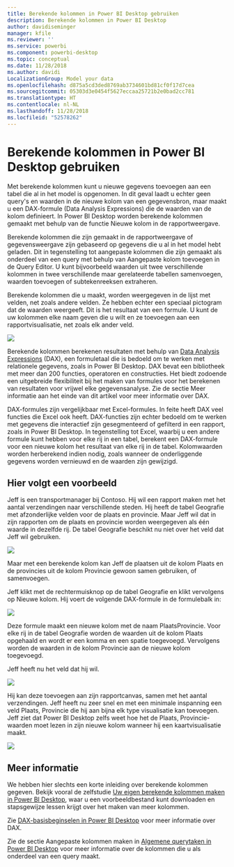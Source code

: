 ```yaml
---
title: Berekende kolommen in Power BI Desktop gebruiken
description: Berekende kolommen in Power BI Desktop
author: davidiseminger
manager: kfile
ms.reviewer: ''
ms.service: powerbi
ms.component: powerbi-desktop
ms.topic: conceptual
ms.date: 11/28/2018
ms.author: davidi
LocalizationGroup: Model your data
ms.openlocfilehash: d875a5cd3ded8769ab3734601bd81cf0f17d7cea
ms.sourcegitcommit: 05303d3e0454f5627eccaa25721b2e0bad2cc781
ms.translationtype: HT
ms.contentlocale: nl-NL
ms.lasthandoff: 11/28/2018
ms.locfileid: "52578262"
---
```

# <a name="using-calculated-columns-in-power-bi-desktop"></a>Berekende kolommen in Power BI Desktop gebruiken
Met berekende kolommen kunt u nieuwe gegevens toevoegen aan een tabel die al in het model is opgenomen. In dit geval laadt u echter geen query's en waarden in de nieuwe kolom van een gegevensbron, maar maakt u een DAX-formule (Data Analysis Expressions) die de waarden van de kolom definieert. In Power BI Desktop worden berekende kolommen gemaakt met behulp van de functie Nieuwe kolom in de rapportweergave.

Berekende kolommen die zijn gemaakt in de rapportweergave of gegevensweergave zijn gebaseerd op gegevens die u al in het model hebt geladen. Dit in tegenstelling tot aangepaste kolommen die zijn gemaakt als onderdeel van een query met behulp van Aangepaste kolom toevoegen in de Query Editor. U kunt bijvoorbeeld waarden uit twee verschillende kolommen in twee verschillende maar gerelateerde tabellen samenvoegen, waarden toevoegen of subtekenreeksen extraheren.

Berekende kolommen die u maakt, worden weergegeven in de lijst met velden, net zoals andere velden. Ze hebben echter een speciaal pictogram dat de waarden weergeeft. Dit is het resultaat van een formule. U kunt de uw kolommen elke naam geven die u wilt en ze toevoegen aan een rapportvisualisatie, net zoals elk ander veld.

![](media/desktop-calculated-columns/calccolinpbid_fields.png)

Berekende kolommen berekenen resultaten met behulp van [Data Analysis Expressions](https://msdn.microsoft.com/library/gg413422.aspx) (DAX), een formuletaal die is bedoeld om te werken met relationele gegevens, zoals in Power BI Desktop. DAX bevat een bibliotheek met meer dan 200 functies, operatoren en constructies. Het biedt zodoende een uitgebreide flexibiliteit bij het maken van formules voor het berekenen van resultaten voor vrijwel elke gegevensanalyse. Zie de sectie Meer informatie aan het einde van dit artikel voor meer informatie over DAX.

DAX-formules zijn vergelijkbaar met Excel-formules. In feite heeft DAX veel functies die Excel ook heeft. DAX-functies zijn echter bedoeld om te werken met gegevens die interactief zijn gesegmenteerd of gefilterd in een rapport, zoals in Power BI Desktop. In tegenstelling tot Excel, waarbij u een andere formule kunt hebben voor elke rij in een tabel, berekent een DAX-formule voor een nieuwe kolom het resultaat van elke rij in de tabel. Kolomwaarden worden herberekend indien nodig, zoals wanneer de onderliggende gegevens worden vernieuwd en de waarden zijn gewijzigd.

## <a name="lets-look-at-an-example"></a>Hier volgt een voorbeeld
Jeff is een transportmanager bij Contoso. Hij wil een rapport maken met het aantal verzendingen naar verschillende steden. Hij heeft de tabel Geografie met afzonderlijke velden voor de plaats en provincie. Maar Jeff wil dat in zijn rapporten om de plaats en provincie worden weergegeven als één waarde in dezelfde rij. De tabel Geografie beschikt nu niet over het veld dat Jeff wil gebruiken.

![](media/desktop-calculated-columns/calccolinpbid_cityandstatefields.png)

Maar met een berekende kolom kan Jeff de plaatsen uit de kolom Plaats en de provincies uit de kolom Provincie gewoon samen gebruiken, of samenvoegen.

Jeff klikt met de rechtermuisknop op de tabel Geografie en klikt vervolgens op Nieuwe kolom. Hij voert de volgende DAX-formule in de formulebalk in:

![](media/desktop-calculated-columns/calccolinpbid_formula.png)

Deze formule maakt een nieuwe kolom met de naam PlaatsProvincie. Voor elke rij in de tabel Geografie worden de waarden uit de kolom Plaats opgehaald en wordt er een komma en een spatie toegevoegd. Vervolgens worden de waarden in de kolom Provincie aan de nieuwe kolom toegevoegd.

Jeff heeft nu het veld dat hij wil.

![](media/desktop-calculated-columns/calccolinpbid_citystatefield.png)

Hij kan deze toevoegen aan zijn rapportcanvas, samen met het aantal verzendingen. Jeff heeft nu zeer snel en met een minimale inspanning een veld Plaats, Provincie die hij aan bijna elk type visualisatie kan toevoegen. Jeff ziet dat Power BI Desktop zelfs weet hoe het de Plaats, Provincie-waarden moet lezen in zijn nieuwe kolom wanneer hij een kaartvisualisatie maakt.

![](media/desktop-calculated-columns/calccolinpbid_citystatemap.png)

## <a name="learn-more"></a>Meer informatie
We hebben hier slechts een korte inleiding over berekende kolommen gegeven. Bekijk vooral de zelfstudie [Uw eigen berekende kolommen maken in Power BI Desktop](desktop-tutorial-create-calculated-columns.md), waar u een voorbeeldbestand kunt downloaden en stapsgewijze lessen krijgt over het maken van meer kolommen. 

Zie [DAX-basisbeginselen in Power BI Desktop](desktop-quickstart-learn-dax-basics.md) voor meer informatie over DAX.

Zie de sectie Aangepaste kolommen maken in [Algemene querytaken in Power BI Desktop](desktop-common-query-tasks.md) voor meer informatie over de kolommen die u als onderdeel van een query maakt.  

